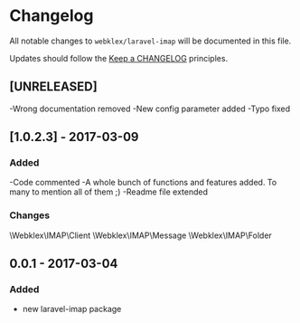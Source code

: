 # Changelog

All notable changes to `webklex/laravel-imap` will be documented in this file.

Updates should follow the [Keep a CHANGELOG](http://keepachangelog.com/) principles.

## [UNRELEASED]
-Wrong documentation removed
-New config parameter added
-Typo fixed

## [1.0.2.3] - 2017-03-09
### Added
-Code commented
-A whole bunch of functions and features added. To many to mention all of them ;)
-Readme file extended

### Changes 
\Webklex\IMAP\Client
\Webklex\IMAP\Message
\Webklex\IMAP\Folder

## 0.0.1 - 2017-03-04
### Added
- new laravel-imap package
